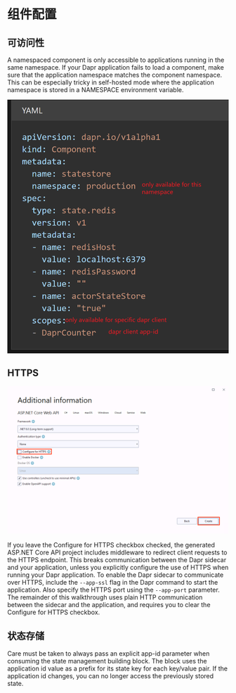 # 组件配置



## 可访问性

A namespaced component is only accessible to applications running in the same namespace. If your Dapr application fails to load a component, make sure that the application namespace matches the component namespace. This can be especially tricky in self-hosted mode where the application namespace is stored in a NAMESPACE environment variable.

![Text Description automatically generated](../../attachments/eb53443be9ac1949d4fe75a7c14a00cf.png)

## HTTPS

![](../../attachments/93c193a54966473bc2f80eab21e72c3a.png)

If you leave the Configure for HTTPS checkbox checked, the generated ASP.NET Core API project includes middleware to redirect client requests to the HTTPS endpoint. This breaks communication between the Dapr sidecar and your application, unless you explicitly configure the use of HTTPS when running your Dapr application. To enable the Dapr sidecar to communicate over HTTPS, include the `--app-ssl` flag in the Dapr command to start the application. Also specify the HTTPS port using the `--app-port` parameter. The remainder of this walkthrough uses plain HTTP communication between the sidecar and the application, and requires you to clear the Configure for HTTPS checkbox.

## 状态存储

Care must be taken to always pass an explicit app-id parameter when consuming the state management building block. The block uses the application id value as a prefix for its state key for each key/value pair. If the application id changes, you can no longer access the previously stored state.